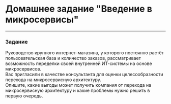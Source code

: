 # Домашнее задание "Введение в микросервисы"   

---

### Задание 

Руководство крупного интернет-магазина, у которого постоянно растёт пользовательская база и количество заказов, рассматривает возможность переделки своей внутренней ИТ-системы на основе микросервисов.  
Вас пригласили в качестве консультанта для оценки целесообразности перехода на микросервисную архитектуру.  
Опишите, какие выгоды может получить компания от перехода на микросервисную архитектуру и какие проблемы нужно решить в первую очередь.  
